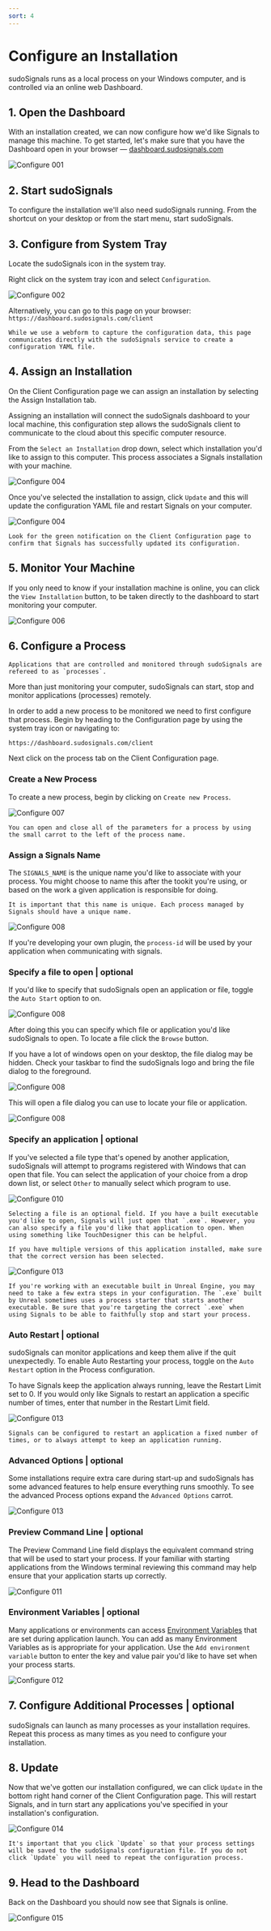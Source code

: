 ```yaml
---
sort: 4
---
```


# Configure an Installation

sudoSignals runs as a local process on your Windows computer, and is controlled via an online web Dashboard.

## 1. Open the Dashboard

With an installation created, we can now configure how we'd like Signals to manage this machine. To get started, let's make sure that you have the Dashboard open in your browser — [dashboard.sudosignals.com](https://dashboard.sudosignals.com/)

![Configure 001](../assets/images/configure-installation/configure-001.png)

## 2. Start sudoSignals

To configure the installation we'll also need sudoSignals running. From the shortcut on your desktop or from the start menu, start sudoSignals.

## 3. Configure from System Tray

Locate the sudoSignals icon in the system tray.

Right click on the system tray icon and select `Configuration`.

![Configure 002](../assets/images/configure-installation/configure-002.png
)


Alternatively, you can go to this page on your browser:  
`https://dashboard.sudosignals.com/client`

```tip
While we use a webform to capture the configuration data, this page communicates directly with the sudoSignals service to create a configuration YAML file. 
```

## 4. Assign an Installation

On the Client Configuration page we can assign an installation by selecting the Assign Installation tab.

Assigning an installation will connect the sudoSignals dashboard to your local machine, this configuration step allows the sudoSignals client to communicate to the cloud about this specific computer resource. 

From the `Select an Installation` drop down, select which installation you'd like to assign to this computer. This process associates a Signals installation with your machine.

![Configure 004](../assets/images/configure-installation/configure-004.png)

Once you've selected the installation to assign, click `Update` and this will update the configuration YAML file and restart Signals on your computer. 

![Configure 004](../assets/images/configure-installation/configure-005.png)

```tip
Look for the green notification on the Client Configuration page to confirm that Signals has successfully updated its configuration. 
```

## 5. Monitor Your Machine

If you only need to know if your installation machine is online, you can click the `View Installation` button, to be taken directly to the dashboard to start monitoring your computer. 

![Configure 006](../assets/images/configure-installation/configure-006.png)

## 6. Configure a Process

```tip
Applications that are controlled and monitored through sudoSignals are refereed to as `processes`. 
```
More than just monitoring your computer, sudoSignals can start, stop and monitor applications (processes) remotely.  

In order to add a new process to be monitored we need to first configure that process. Begin by heading to the Configuration page by using the system tray icon or navigating to:  

`https://dashboard.sudosignals.com/client`

Next click on the process tab on the Client Configuration page.


### Create a New Process

To create a new process, begin by clicking on `Create new Process`.

![Configure 007](../assets/images/configure-installation/configure-007.png)

```tip
You can open and close all of the parameters for a process by using the small carrot to the left of the process name.
```

### Assign a Signals Name

The `SIGNALS_NAME` is the unique name you'd like to associate with your process. You might choose to name this after the tookit you're using, or based on the work a given application is responsible for doing. 

```warning
It is important that this name is unique. Each process managed by Signals should have a unique name. 
```
![Configure 008](../assets/images/configure-installation/configure-008.png)

If you're developing your own plugin, the `process-id` will be used by your application when communicating with signals. 

### Specify a file to open | **optional**
If you'd like to specify that sudoSignals open an application or file, toggle the `Auto Start` option to on. 

![Configure 008](../assets/images/configure-installation/configure-009.png)

After doing this you can specify which file or application you'd like sudoSignals to open. To locate a file click the `Browse` button.


If you have a lot of windows open on your desktop, the file dialog may be hidden. Check your taskbar to find the sudoSignals logo and bring the file dialog to the foreground.  

![Configure 008](../assets/images/configure-installation/configure-009-file-tip.png)

This will open a file dialog you can use to locate your file or application. 

![Configure 008](../assets/images/configure-installation/configure-009-file-explorer.png)

### Specify an application | **optional**
If you've selected a file type that's opened by another application, sudoSignals will attempt to programs registered with Windows that can open that file. You can select the application of your choice from a drop down list, or select `Other` to manually select which program to use.

![Configure 010](../assets/images/configure-installation/configure-010.png)

```tip
Selecting a file is an optional field. If you have a built executable you'd like to open, Signals will just open that `.exe`. However, you can also specify a file you'd like that application to open. When using something like TouchDesigner this can be helpful. 

If you have multiple versions of this application installed, make sure that the correct version has been selected.
```

![Configure 013](../assets/images/configure-installation/configure-013.png)

```danger
If you're working with an executable built in Unreal Engine, you may need to take a few extra steps in your configuration. The `.exe` built by Unreal sometimes uses a process starter that starts another executable. Be sure that you're targeting the correct `.exe` when using Signals to be able to faithfully stop and start your process.
```

### Auto Restart | **optional**

sudoSignals can monitor applications and keep them alive if the quit unexpectedly. To enable Auto Restarting your process, toggle on the `Auto Restart` option in the Process configuration.

To have Signals keep the application always running, leave the Restart Limit set to 0. If you would only like Signals to restart an application a specific number of times, enter that number in the Restart Limit field. 

![Configure 013](../assets/images/configure-installation/configure-014.png)

```tip
Signals can be configured to restart an application a fixed number of times, or to always attempt to keep an application running. 
```

### Advanced Options | **optional**
Some installations require extra care during start-up and sudoSignals has some advanced features to help ensure everything runs smoothly. To see the advanced Process options expand the `Advanced Options` carrot. 

![Configure 013](../assets/images/configure-installation/configure-013.png)

### Preview Command Line | **optional**

The Preview Command Line field displays the equivalent command string that will be used to start your process. If your familiar with starting applications from the Windows terminal reviewing this command may help ensure that your application starts up correctly.

![Configure 011](../assets/images/configure-installation/configure-011.png)

### Environment Variables | **optional**

Many applications or environments can access [Environment Variables](https://en.wikipedia.org/wiki/Environment_variable) that are set during application launch. You can add as many Environment Variables as is appropriate for your application. Use the `Add environment variable` button to enter the key and value pair you'd like to have set when your process starts.

![Configure 012](../assets/images/configure-installation/configure-012.png)

## 7. Configure Additional Processes | **optional**

sudoSignals can launch as many processes as your installation requires. Repeat this process as many times as you need to configure your installation. 

## 8. Update

Now that we've gotten our installation configured, we can click `Update` in the bottom right hand corner of the Client Configuration page. This will restart Signals, and in turn start any applications you've specified in your installation's configuration. 

![Configure 014](../assets/images/configure-installation/configure-014.png)

```danger
It's important that you click `Update` so that your process settings will be saved to the sudoSignals configuration file. If you do not click `Update` you will need to repeat the configuration process.
```

## 9. Head to the Dashboard

Back on the Dashboard you should now see that Signals is online.

![Configure 015](../assets/images/configure-installation/configure-015.png)
